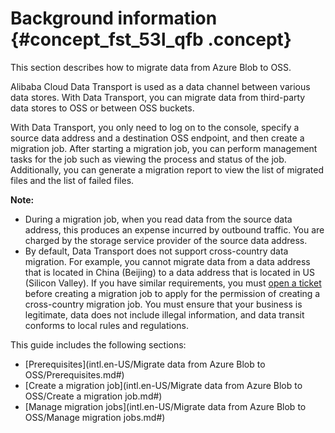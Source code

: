 # Background information {#concept_fst_53l_qfb .concept}

This section describes how to migrate data from Azure Blob to OSS.

Alibaba Cloud Data Transport is used as a data channel between various data stores. With Data Transport, you can migrate data from third-party data stores to OSS or between OSS buckets.

With Data Transport, you only need to log on to the console, specify a source data address and a destination OSS endpoint, and then create a migration job. After starting a migration job, you can perform management tasks for the job such as viewing the process and status of the job. Additionally, you can generate a migration report to view the list of migrated files and the list of failed files.

**Note:** 

-   During a migration job, when you read data from the source data address, this produces an expense incurred by outbound traffic. You are charged by the storage service provider of the source data address.
-   By default, Data Transport does not support cross-country data migration. For example, you cannot migrate data from a data address that is located in China \(Beijing\) to a data address that is located in US \(Silicon Valley\). If you have similar requirements, you must [open a ticket](https://selfservice.console.aliyun.com) before creating a migration job to apply for the permission of creating a cross-country migration job. You must ensure that your business is legitimate, data does not include illegal information, and data transit conforms to local rules and regulations.

This guide includes the following sections:

-   [Prerequisites](intl.en-US/Migrate data from Azure Blob to OSS/Prerequisites.md#)
-   [Create a migration job](intl.en-US/Migrate data from Azure Blob to OSS/Create a migration job.md#)
-   [Manage migration jobs](intl.en-US/Migrate data from Azure Blob to OSS/Manage migration jobs.md#)

